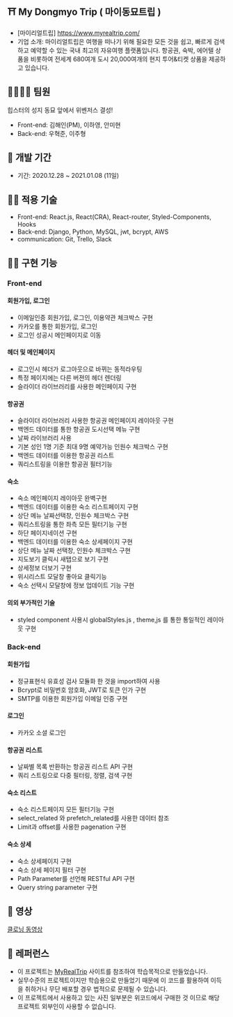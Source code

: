 
## ⛩ My Dongmyo Trip ( 마이동묘트립 )

- [마이리얼트립] https://www.myrealtrip.com/
- 기업 소개: 마이리얼트립은 여행을 떠나기 위해 필요한 모든 것을 쉽고, 빠르게 검색하고 예약할 수 있는 국내 최고의 자유여행 플랫폼입니다. 항공권, 숙박, 에어텔 상품을 비롯하여 전세계 680여개 도시 20,000여개의 현지 투어&티켓 상품을 제공하고 있습니다.

## 👨‍👩‍👧‍👦 팀원

힙스터의 성지 동묘 앞에서 위벤저스 결성!

- Front-end: 김해인(PM), 이하영, 안미현
- Back-end: 우혁준, 이주형

## 📅 개발 기간

- 기간: 2020.12.28 ~ 2021.01.08 (11일)

## 🧑‍💻 적용 기술

- Front-end: React.js, React(CRA), React-router, Styled-Components, Hooks
- Back-end: Django, Python, MySQL, jwt, bcrypt, AWS
- communication: Git, Trello, Slack

## 💁‍♀️ 구현 기능

### Front-end

#### 회원가입, 로그인

- 이메일인증 회원가입, 로그인, 이용약관 체크박스 구현
- 카카오를 통한 회원가입, 로그인
- 로그인 성공시 메인페이지로 이동

#### 헤더 및 메인페이지

- 로그인시 헤더가 로그아웃으로 바뀌는 동적라우팅
- 특정 페이지에는 다른 버젼의 헤더 렌더링
- 슬라이더 라이브러리를 사용한 메인페이지 구현

#### 항공권

- 슬라이더 라이브러리 사용한 항공권 메인페이지 레이아웃 구현
- 백엔드 데이터를 통한 항공권 도시선택 메뉴 구현
- 날짜 라이브러리 사용
- 기본 성인 1명 기준 최대 9명 예약가능 인원수 체크박스 구현
- 백엔드 데이터를 이용한 항공권 리스트
- 쿼리스트링을 이용한 항공권 필터기능

#### 숙소

- 숙소 메인페이지 레이아웃 완벽구현
- 백엔드 데이터를 이용한 숙소 리스트페이지 구현
- 상단 메뉴 날짜선택창, 인원수 체크박스 구현
- 쿼리스트링을 통한 좌측 모든 필터기능 구현
- 하단 페이지네이션 구현
- 백엔드 데이터를 이용한 숙소 상세페이지 구현
- 상단 메뉴 날짜 선택창, 인원수 체크박스 구현
- 지도보기 클릭시 새탭으로 보기 구현
- 상세정보 더보기 구현
- 위시리스트 모달창 좋아요 클릭기능
- 숙소 선택시 모달창에 정보 업데이트 기능 구현

#### 의외 부가적인 기술

- styled component 사용시 globalStyles.js , theme,js 를 통한 통일적인 레이아웃 구현

### Back-end

#### 회원가입
- 정규표현식 유효성 검사 모듈화 한 것을 import하여 사용
- Bcrypt로 비밀번호 암호화, JWT로 토큰 인가 구현
- SMTP를 이용한 회원가입 이메일 인증 구현

#### 로그인 
- 카카오 소셜 로그인

#### 항공권 리스트
- 날짜별 목록 반환하는 항공권 리스트 API 구현
- 쿼리 스트링으로 다중 필터링, 정렬, 검색 구현

#### 숙소 리스트
- 숙소 리스트페이지 모든 필터기능 구현
- select_related 와 prefetch_related를 사용한 데이터 참조
- Limit과 offset를 사용한 pagenation 구현

#### 숙소 상세 
- 숙소 상세페이지 구현
- 숙소 상세 페이지 필터 구현
- Path Parameter를 선언해 RESTful API 구현
- Query string parameter 구현

## 🎥 영상

[클로닝 동영상](https://youtu.be/Ni-htqkWnf4)

## 💎 레퍼런스

- 이 프로젝트는 [MyRealTrip](https://www.myrealtrip.com/) 사이트를 참조하여 학습목적으로 만들었습니다.
- 실무수준의 프로젝트이지만 학습용으로 만들었기 때문에 이 코드를 활용하여 이득을 취하거나 무단 배포할 경우 법적으로 문제될 수 있습니다.
- 이 프로젝트에서 사용하고 있는 사진 일부분은 위코드에서 구매한 것 이므로 해당 프로젝트 외부인이 사용할 수 없습니다.
